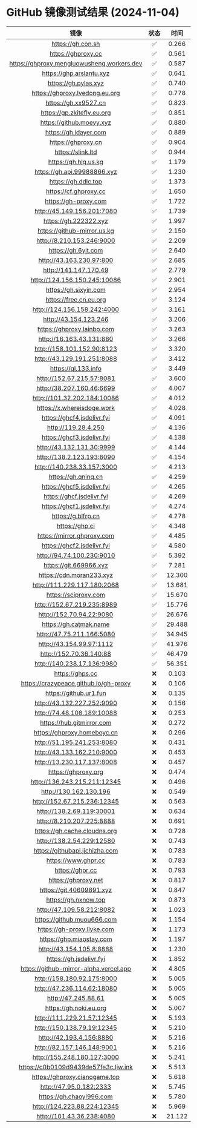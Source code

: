 # GitHub 镜像测试结果 (2024-11-04)

|  镜像  |  状态  |  时间  |
| :----: | :----: | :----: |
| https://gh.con.sh | ✅ | 0.266 |
| https://ghproxy.cc | ✅ | 0.561 |
| https://ghproxy.mengluowusheng.workers.dev | ✅ | 0.587 |
| https://ghp.arslantu.xyz | ✅ | 0.641 |
| https://gh.pylas.xyz | ✅ | 0.740 |
| https://ghproxy.lvedong.eu.org | ✅ | 0.778 |
| https://gh.xx9527.cn | ✅ | 0.823 |
| https://gp.zkitefly.eu.org | ✅ | 0.851 |
| https://github.moeyy.xyz | ✅ | 0.880 |
| https://gh.idayer.com | ✅ | 0.889 |
| https://ghproxy.cn | ✅ | 0.904 |
| https://slink.ltd | ✅ | 0.944 |
| https://gh.hlg.us.kg | ✅ | 1.179 |
| https://gh.api.99988866.xyz | ✅ | 1.230 |
| https://gh.ddlc.top | ✅ | 1.373 |
| https://cf.ghproxy.cc | ✅ | 1.650 |
| https://gh-proxy.com | ✅ | 1.722 |
| http://45.149.156.201:7080 | ✅ | 1.739 |
| https://gh.222322.xyz | ✅ | 1.997 |
| https://github-mirror.us.kg | ✅ | 2.150 |
| http://8.210.153.246:9000 | ✅ | 2.209 |
| https://gh.6yit.com | ✅ | 2.640 |
| http://43.163.230.97:800 | ✅ | 2.685 |
| http://141.147.170.49 | ✅ | 2.779 |
| http://124.156.150.245:10086 | ✅ | 2.901 |
| https://gh.sixyin.com | ✅ | 2.954 |
| https://free.cn.eu.org | ✅ | 3.124 |
| http://124.156.158.242:4000 | ✅ | 3.161 |
| http://43.154.123.246 | ✅ | 3.206 |
| https://ghproxy.lainbo.com | ✅ | 3.263 |
| http://16.163.43.131:880 | ✅ | 3.266 |
| http://158.101.152.90:8123 | ✅ | 3.320 |
| http://43.129.191.251:8088 | ✅ | 3.412 |
| https://ql.133.info | ✅ | 3.449 |
| http://152.67.215.57:8081 | ✅ | 3.600 |
| http://38.207.160.46:6699 | ✅ | 4.007 |
| http://101.32.202.184:10086 | ✅ | 4.012 |
| https://x.whereisdoge.work | ✅ | 4.028 |
| https://ghcf4.jsdelivr.fyi | ✅ | 4.091 |
| http://119.28.4.250 | ✅ | 4.136 |
| https://ghcf3.jsdelivr.fyi | ✅ | 4.138 |
| http://43.132.131.30:9999 | ✅ | 4.144 |
| http://138.2.123.193:8090 | ✅ | 4.154 |
| http://140.238.33.157:3000 | ✅ | 4.213 |
| https://gh.qninq.cn | ✅ | 4.259 |
| https://ghcf5.jsdelivr.fyi | ✅ | 4.265 |
| https://ghcf.jsdelivr.fyi | ✅ | 4.269 |
| https://ghcf1.jsdelivr.fyi | ✅ | 4.274 |
| https://g.blfrp.cn | ✅ | 4.278 |
| https://ghp.ci | ✅ | 4.348 |
| https://mirror.ghproxy.com | ✅ | 4.485 |
| https://ghcf2.jsdelivr.fyi | ✅ | 4.580 |
| http://94.74.100.230:9010 | ✅ | 5.392 |
| https://git.669966.xyz | ✅ | 7.281 |
| https://cdn.moran233.xyz | ✅ | 12.300 |
| http://111.229.117.180:2068 | ✅ | 13.681 |
| https://sciproxy.com | ✅ | 15.670 |
| http://152.67.219.235:8989 | ✅ | 15.776 |
| http://152.70.94.22:9080 | ✅ | 26.676 |
| https://gh.catmak.name | ✅ | 29.488 |
| http://47.75.211.166:5080 | ✅ | 34.945 |
| http://43.154.99.97:1112 | ✅ | 41.976 |
| http://152.70.36.140:88 | ✅ | 46.479 |
| http://140.238.17.136:9980 | ✅ | 56.351 |
| https://ghps.cc | ❌ | 0.103 |
| https://crazypeace.github.io/gh-proxy | ❌ | 0.106 |
| https://github.ur1.fun | ❌ | 0.135 |
| http://43.132.227.252:9090 | ❌ | 0.156 |
| http://74.48.108.189:10088 | ❌ | 0.253 |
| https://hub.gitmirror.com | ❌ | 0.272 |
| https://ghproxy.homeboyc.cn | ❌ | 0.296 |
| http://51.195.241.253:8080 | ❌ | 0.431 |
| http://43.133.162.210:9000 | ❌ | 0.453 |
| http://13.230.117.137:8008 | ❌ | 0.457 |
| https://ghproxy.org | ❌ | 0.474 |
| http://136.243.215.211:12345 | ❌ | 0.496 |
| http://130.162.130.196 | ❌ | 0.549 |
| http://152.67.215.236:12345 | ❌ | 0.563 |
| http://138.2.69.119:30001 | ❌ | 0.634 |
| http://8.210.207.225:8888 | ❌ | 0.691 |
| https://gh.cache.cloudns.org | ❌ | 0.728 |
| http://138.2.54.229:12580 | ❌ | 0.743 |
| https://githubapi.jjchizha.com | ❌ | 0.783 |
| https://www.ghpr.cc | ❌ | 0.783 |
| https://ghpr.cc | ❌ | 0.793 |
| https://ghproxy.net | ❌ | 0.817 |
| https://git.40609891.xyz | ❌ | 0.847 |
| https://gh.nxnow.top | ❌ | 0.873 |
| http://47.109.58.212:8082 | ❌ | 1.023 |
| https://github.muou666.com | ❌ | 1.154 |
| https://gh-proxy.llyke.com | ❌ | 1.173 |
| https://ghp.miaostay.com | ❌ | 1.197 |
| http://43.154.105.8:8888 | ❌ | 1.230 |
| https://gh.jsdelivr.fyi | ❌ | 1.852 |
| https://github-mirror-alpha.vercel.app | ❌ | 4.805 |
| http://158.180.92.175:8000 | ❌ | 5.005 |
| http://47.236.114.62:18080 | ❌ | 5.005 |
| http://47.245.88.61 | ❌ | 5.005 |
| https://gh.noki.eu.org | ❌ | 5.007 |
| http://111.229.21.57:12345 | ❌ | 5.193 |
| http://150.138.79.19:12345 | ❌ | 5.210 |
| http://42.193.4.156:8880 | ❌ | 5.216 |
| http://82.157.146.148:9001 | ❌ | 5.216 |
| http://155.248.180.127:3000 | ❌ | 5.241 |
| https://c0b0109d9439de57fe3c.ljw.ink | ❌ | 5.513 |
| https://ghproxy.cianogame.top | ❌ | 5.618 |
| http://47.95.0.182:2333 | ❌ | 5.745 |
| https://gh.chaoyi996.com | ❌ | 5.780 |
| http://124.223.88.224:12345 | ❌ | 5.969 |
| http://101.43.36.238:4080 | ❌ | 21.122 |
